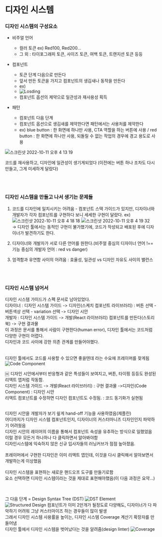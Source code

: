 # 디자인 시스템

### 디자인 시스템의 구성요소
- 비주얼 언어
    - 컬러 토큰 ex) Red100, Red200…
    - 그 외 : 타이포그래피 토큰, 사이즈 토큰, 여백 토큰, 트랜지션 토큰 등등
- 컴포넌트
    - 토큰 단계 다음으로 만든다
    - 앞서 만든 토큰을 가지고 컴포넌트의 생김새나 동작을 만든다
    - ex)
    - ![Losding](https://user-images.githubusercontent.com/101058125/195037290-943ba818-0018-4b29-9881-cf99e9885daa.png)
    - 컴포넌트 옵션의 제약으로 일관성과 재사용성 획득
    
- 패턴
	- 컴포넌트 다음 단계
	- 컴포넌트 옵션으로 생김새를 제약한다면 패턴에서는 사용처를 제약한다
	- ex) blue button : 한 화면에 하나만 사용, CTA 역할을 하는 버튼에 사용 / red button : 한 화면에 하나만 사용, 되돌릴 수 없는 작업의 경우에 경고 용도로 사용

![스크린샷 2022-10-11 오후 4 13 19](https://user-images.githubusercontent.com/101058125/195037887-8b1d88b4-7168-403f-8582-4b51a259ee79.png)

코드를 재사용하고, 디자인에 일관성이 생기게되었다 (이전에는 버튼 하나 조차도 다시 만들고, 그게 미세하게 달랐다)

<br />
<br />

### 디자인 시스템을 만들고 나서 생기는 문제들
1. 코드를 디자인에 일치시키는 어려움 - 컴포넌트 스택 가이드가 있지만, 디자이너와 개발자가 각자 컴포넌트를 구현하다 보니 세세한 구현이 달랐다. ex)
![스크린샷 2022-10-11 오후 4 18 18](https://user-images.githubusercontent.com/101058125/195038095-9f01e014-6fad-49c5-8473-4844f8e058f4.png)
![스크린샷 2022-10-11 오후 4 19 32](https://user-images.githubusercontent.com/101058125/195038105-7849da19-ddc6-4e04-8b59-d0b15cc0bec2.png) <br />
-> 디자인 툴에서는 동적인 구현이 불가했기에, 코드가 작성되고 배포된 후에 디자이너가 발견하기도 한다.   

2. 디자이너와 개발자가 서로 다른 언어를 원한다.(비주얼 중심의 디자이너 언어 !== 기능 중심의 개발자 언어 : red vs danger)   
3. 엄격함과 유연함 사이의 어려움 : 효율성, 일관성 vs 디자인 자유도 사이의 밸런스   
<br />
<br />

### 디자인 시스템 넘어서
디자인 시스템 가이드가 스펙 문서로 남아있었다.<br />
디자이너 : 디자인 시스템 가이드 -> 디자인(스케치 컴포넌트 라이브러리) : 버튼 선택 - 버튼색상 선택 - variation 선택 -> 디자인 시안<br />
개발자 : 디자인 시스템 가이드 -> 개발(React 라이브러리) 컴포넌트를 만든다(스토리북) -> 구현 결과물<br />
이 과정은 문서를 통해서 사람이 구현한다(human error), 디자인 툴에서는 코드처럼 다양한 구현이 어렵다.<br />
디자인과 코드 사이에 강한 의존 관계를 만들어야했다.<br />
<br />
<br />
디자인 툴에서도 코드를 사용할 수 있으면 좋을텐데 라는 수요에 프레이머를 찾게됨
![Code Component](https://user-images.githubusercontent.com/101058125/195038369-71fa6afc-9ec1-477c-934a-b116fa34ca4d.png)

￼
디자인 시안에서부터 반응형과 같은 특성들이 보여지고, 버튼, 타이핑 등등도 완성된 리액트 앱처럼 작동함.<br />
디자인 시스템 가이드 -> 개발(React 라이브러리) : 구현 결과물 ->디자인(Code Component) : 디자인 시안<br />
리액트 컴포넌트를 수정하면 디자인 컴포넌트도 수정됨. : 코드 동기화가 실현됨<br />

<br />
디자인 시안을 개발자가 보기 슆게 hand-off 기능을 사용하였음(제플린)<br />
어디까지가 디자인 시스템 컴포넌트인지, 디자이너의 커스터마니즈 디자인인지 파악하기 어려웠음<br />
디자인 시안의 레이어의 이름을 통해서 컴포넌트 속성을 유추하는 방식으로 일했었음<br />
이럴 경우 모든거 하나하나 다 클릭하면서 알아봐야함<br />
디자인시스템에 익숙하지 않은 신규 입사자들의 러닝커브가 점점 높아졌음.<br />
<br />
프레이머에서 구현한 디자인은 이미 리액트 앱인데, 이것을 다시 클릭해서 알아보면서 개발하는게 이상했음<br />
<br />
디자인 시스템을 표현하는 새로운 핸드오프 도구를 만들기로함<br />
요소 선택하면 디자인 시스템이라는 것을 제대로 표현해야했음(이 다음 과정은 요약…)<br />
<br />
<br />



그 다음 단계 = Design Syntax Tree (DST)
![DST Element](https://user-images.githubusercontent.com/101058125/195038441-2db26281-db4f-4518-b9cd-0fcdc5b8d25a.png)
![Structured Design](https://user-images.githubusercontent.com/101058125/195038461-1f8cbc25-406c-4c25-95f8-ad382db94846.png)
컴포넌트가 이미 2만개가 될정도로 다양해도, 디자이너가 다 파악하기 어려워 그냥 커스터마이즈 하는 경우들이 많이 발생<br />
그래서 디자인 시스템 사용률을 높이는, 디자인 시스템 Coverage 계산기 확장자를 만들어냄<br />
디자인 툴에서 디자인 시스템을 벗어났다는 것을 알려줌(design linter)
![Coverage](https://user-images.githubusercontent.com/101058125/195038516-a9bb4390-8e43-4ed4-a26a-f4dae42f6577.png)




